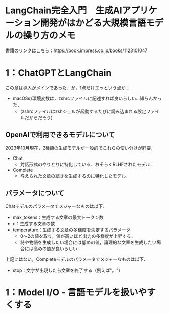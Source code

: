 # LangChain完全入門　生成AIアプリケーション開発がはかどる大規模言語モデルの操り方のメモ

書籍のリンクはこちら：https://book.impress.co.jp/books/1123101047


# 1：ChatGPTとLangChain
この章は導入がメインであった．が，1点だけエッという点が...

- macOSの環境変数は，zshrcファイルに記述すれば良いらしい...知らんかった．
    - (zshrcファイルはzshシェルが起動するたびに読み込まれる設定ファイルだからだそう)

## OpenAIで利用できるモデルについて
2023年10月現在，2種類の生成モデルが一般的でこれらの使い分けが肝要．
- Chat
    - 対話形式のやりとりに特化している．おそらくRLHFされたモデル．
- Complete
    - 与えられた文章の続きを生成するのに特化したモデル．

## パラメータについて
Chatモデルのパラメータでメジャーなものは以下．
- max_tokens：生成する文章の最大トークン数
- n：生成する文章の数
- temperature：生成する文章の多様度を決定するパラメータ
    - 0〜2の値を取り，値が高いほど出力の多様度が上昇する． 
    - 詩や物語を生成したい場合には低めの値，論理的な文章を生成したい場合には高めの値が良いらしい．

上記にはない，Completeモデルのパラメータでメジャーなものは以下．
- stop：文字が出現したら文章を終了する（例えば"。"）


# 1：Model I/O - 言語モデルを扱いやすくする
